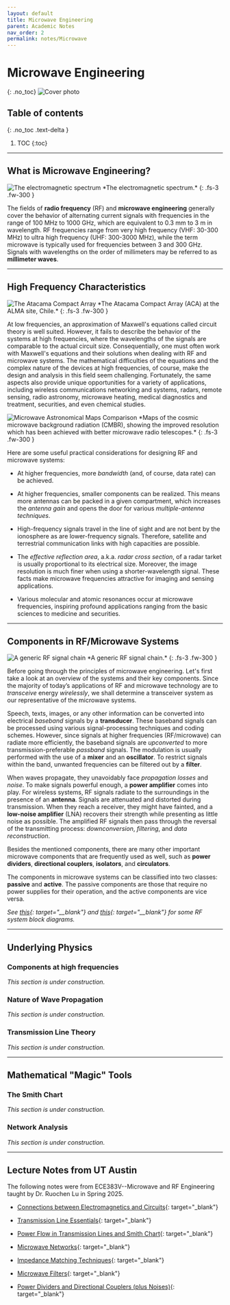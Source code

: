 ```yaml
---
layout: default
title: Microwave Engineering
parent: Academic Notes
nav_order: 2
permalink: notes/Microwave
---
```


# Microwave Engineering
{: .no_toc}
<img src="\pages\04_Notes\fig\MicrowaveCover.jpg" alt="Cover photo"/>


## Table of contents
{: .no_toc .text-delta }

1. TOC
{:toc}

---
## What is Microwave Engineering?

<img src="\pages\04_Notes\fig\EMspectrum.png" alt="The electromagnetic spectrum"/>
*The electromagnetic spectrum.*
{: .fs-3 .fw-300 }

The fields of **radio frequency** (RF) and **microwave engineering** generally cover the behavior of alternating current signals with frequencies in the range of 100 MHz to 1000 GHz, which are equivalent to 0.3 mm to 3 m in wavelength.
RF frequencies range from very high frequency (VHF: 30-300 MHz) to ultra high frequency (UHF: 300-3000 MHz), while the
term microwave is typically used for frequencies between 3 and 300 GHz. Signals with wavelengths on the
order of millimeters may be referred to as **millimeter waves**.

---

## High Frequency Characteristics
<img src="\pages\04_Notes\fig\The_Atacama_Compact_Array.jpg" alt="The Atacama Compact Array"/>
*The Atacama Compact Array (ACA) at the ALMA site, Chile.*
{: .fs-3 .fw-300 }

At low frequencies, an approximation of Maxwell's equations called circuit theory is well suited. However, it fails to describe the behavior of the systems at high frequencies, where the wavelengths of the signals are comparable to the actual circuit size. Consequentially, one must often work with Maxwell's equations and their solutions when dealing with RF and microwave systems. The mathematical difficulties of the equations and the complex nature of the devices at high frequencies, of course, make the design and analysis in this field seem challenging. Fortunately, the same aspects also provide unique opportunities for a variety of applications, including wireless communications networking and systems, radars, remote sensing, radio astronomy, microwave heating, medical diagnostics and treatment, securities, and even chemical studies.

<img src="\pages\04_Notes\fig\BigBangNoise.jpg" alt="Microwave Astronomical Maps Comparison"/>
*Maps of the cosmic microwave background radiation (CMBR), showing the improved resolution which has been achieved with better microwave radio telescopes.*
{: .fs-3 .fw-300 }

Here are some useful practical considerations for designing RF and microwave systems:

- At higher frequencies, more _bandwidth_ (and, of course, data rate) can be achieved.

- At higher frequencies, smaller components can be realized. This means more antennas can be packed in a given compartment, which increases the _antenna gain_ and opens the door for various _multiple-antenna techniques_.

- High-frequency signals travel in the line of sight and are not bent by the ionosphere as are lower-frequency signals. Therefore, satellite and terrestrial communication links with high capacities are possible.

- The _effective reflection area_, a.k.a. _radar cross section_, of a radar tarket is usually proportional to its electrical size. Moreover, the image resolution is much finer when using a shorter-wavelength signal. These facts make microwave frequencies attractive for imaging and sensing applications.

- Various molecular and atomic resonances occur at microwave frequencies, inspiring profound applications ranging from the basic sciences to medicine and securities.

---
## Components in RF/Microwave Systems

<img src="\pages\04_Notes\fig\GenericRFchain.png" alt="A generic RF signal chain"/>
*A generic RF signal chain.*
{: .fs-3 .fw-300 }

Before going through the principles of microwave engineering. Let's first take a look at an overview of the systems and their key components.
Since the majority of today’s applications of RF and microwave technology are to *transceive* energy *wirelessly*, we shall determine a transceiver system as our representative of the microwave systems.

Speech, texts, images, or any other information can be converted into electrical *baseband* signals by a **transducer**. These baseband signals can be processed using various signal-processing techniques and coding schemes. However, since signals at higher frequencies (RF/microwave) can radiate more efficiently, the baseband signals are *upconverted* to more transmission-preferable *passband* signals. The modulation is usually performed with the use of a **mixer** and an **oscillator**. To restrict signals within the band, unwanted frequencies can be filtered out by a **filter**. 

When waves propagate, they unavoidably face *propagation losses* and *noise*. To make signals powerful enough, a **power amplifier** comes into play. 
For wireless systems, RF signals radiate to the surroundings in the presence of an **antenna**. Signals are attenuated and distorted during transmission. When they reach a receiver, they might have fainted, and a **low-noise amplifier** (LNA) recovers their strength while presenting as little noise as possible. The amplified RF signals then pass through the reversal of the transmitting process: *downconversion*, *filtering*, and *data reconstruction*.

Besides the mentioned components, there are many other important microwave components that are frequently used as well, such as **power dividers**, **directional  couplers**, **isolators**, and **circulators**.

The components in microwave systems can be classified into two classes: **passive** and **active**. The passive components are those that require no power supplies for their operation, and the active components are vice versa.

*See [this](https://www.analog.com/en/resources/analog-dialogue/articles/rf-signal-chain-discourse-part-2-essential-building-blocks.html#author){: target="__blank"} and [this](https://www.pasternack.com/pages/rf-microwave-and-millimeter-wave-products/block-diagrams.html){: target="__blank"} for some RF system block diagrams.*

---
## Underlying Physics
### Components at high frequencies
_This section is under construction._

### Nature of Wave Propagation
_This section is under construction._

### Transmission Line Theory
_This section is under construction._

---
## Mathematical "Magic" Tools
### The Smith Chart
_This section is under construction._

### Network Analysis
_This section is under construction._

---
## Lecture Notes from UT Austin
The following notes were from ECE383V--Microwave and RF Engineering taught by Dr. Ruochen Lu in Spring 2025.

- [Connections between Electromagnetics and Circuits](\pages\04_Notes\MicrowaveFolder\ECE383V-01Circuit+EM.pdf){: target="_blank"}

- [Transmission Line Essentials](\pages\04_Notes\MicrowaveFolder\ECE383V-02TL+Reflections.pdf){: target="_blank"}

- [Power Flow in Transmission Lines and Smith Chart](\pages\04_Notes\MicrowaveFolder\ECE383V-03PowerFlow+SmithChart.pdf){: target="_blank"}

- [Microwave Networks](\pages\04_Notes\MicrowaveFolder\ECE383V-04Network.pdf){: target="_blank"}

- [Impedance Matching Techniques](\pages\04_Notes\MicrowaveFolder\ECE383V-05ImpedanceMatching.pdf){: target="_blank"}

- [Microwave Filters](\pages\04_Notes\MicrowaveFolder\ECE383V-06Filter.pdf){: target="_blank"}

- [Power Dividers and Directional Couplers (plus Noises)](\pages\04_Notes\MicrowaveFolder\ECE383V-07PD+Coupler.pdf){: target="_blank"}
